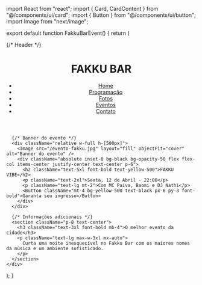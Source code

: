 import React from "react";
import { Card, CardContent } from "@/components/ui/card";
import { Button } from "@/components/ui/button";
import Image from "next/image";

export default function FakkuBarEvent() {
  return (
    <div className="bg-gray-900 text-white min-h-screen">
      {/* Header */}
      <header className="bg-black py-4 px-6 flex justify-between items-center">
        <h1 className="text-xl font-bold">FAKKU BAR</h1>
        <nav>
          <ul className="flex space-x-6">
            <li><a href="#" className="hover:text-gray-400">Home</a></li>
            <li><a href="#" className="hover:text-gray-400">Programação</a></li>
            <li><a href="#" className="hover:text-gray-400">Fotos</a></li>
            <li><a href="#" className="hover:text-gray-400">Eventos</a></li>
            <li><a href="#" className="hover:text-gray-400">Contato</a></li>
          </ul>
        </nav>
      </header>
      
      {/* Banner do evento */}
      <div className="relative w-full h-[500px]">
        <Image src="/evento-fakku.jpg" layout="fill" objectFit="cover" alt="Banner do evento" />
        <div className="absolute inset-0 bg-black bg-opacity-50 flex flex-col items-center justify-center text-center p-6">
          <h2 className="text-5xl font-bold text-yellow-500">FAKKU VIBE</h2>
          <p className="text-2xl">Sexta, 12 de Abril - 22:00</p>
          <p className="text-lg mt-2">Com MC Paiva, Baomi e DJ Nathi</p>
          <Button className="mt-4 bg-yellow-500 text-black px-6 py-3 font-bold">Garanta seu ingresso</Button>
        </div>
      </div>
      
      {/* Informações adicionais */}
      <section className="p-8 text-center">
        <h3 className="text-3xl font-bold mb-4">O melhor evento da cidade</h3>
        <p className="text-lg max-w-3xl mx-auto">
          Curta uma noite inesquecível no Fakku Bar com os maiores nomes da música e um ambiente sofisticado.
        </p>
      </section>
    </div>
  );
}
